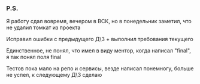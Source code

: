 ### P.S.
Я работу сдал вовремя, вечером в ВСК, но в понедельник заметил, что не удалил томкат из проекта

Исправил ошибки с предыдущего Д\З + выполнил требования текущего

Единственное, не понял, что имел в виду ментор, когда написал "final", я так понял поля final

Тестов пока мало на репо и сервисы, везде написал понемногу, больше не успел, к следующему Д\З сделаю
